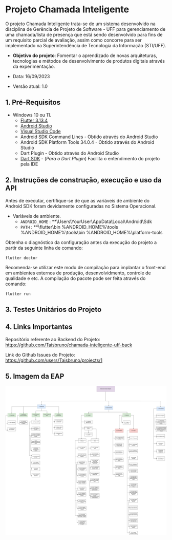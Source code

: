 # Projeto Chamada Inteligente 

O projeto Chamada Inteligente trata-se de um sistema desenvolvido na disciplina de Gerência de Projeto de Software - UFF para gerenciamento de uma chamada/lista de presença que está sendo desenvolvido para fins de um requisito parcial de avaliação, assim como concorre para ser implementado na Superintendência de Tecnologia da Informação (STI/UFF). 

* **Objetivo do projeto**:
  Fomentar o aprendizado de novas arquiteturas, tecnologias e métodos de desenvolvimento de produtos digitais através da experimentação.

* Data: 16/09/2023
* Versão atual: 1.0 

## 1. Pré-Requisitos

* Windows 10 ou 11.
  * [Flutter 3.13.4](https://docs.flutter.dev/get-started/install)
  * [Android Studio](https://developer.android.com/studio)
  * [Visual Studio Code](https://code.visualstudio.com/)
  * Android SDK Command Lines - Obtido através do Android Studio
  * Android SDK Platform Tools 34.0.4 - Obtido através do Android Studio
  * Dart Plugin - Obtido através do Android Studio
  * [Dart SDK](https://dart.dev/get-dart) - (_Para o Dart Plugin_) Facilita o entendimento do projeto pela IDE 


## 2. Instruções de construção, execução e uso da API

Antes de executar, certifique-se de que as variáveis de ambiente do Android SDK foram devidamente configuradas no Sistema Operacional. 

* Variáveis de ambiente.
  * `ANDROID_HOME` : **\Users\YourUser\AppData\Local\Android\Sdk
  * `PATH` : **\flutter\bin
             %ANDROID_HOME%\tools
             %ANDROID_HOME%\tools\bin
             %ANDROID_HOME%\platform-tools

Obtenha o diagnóstico da configuração antes da execução do projeto a partir da seguinte linha de comando:

```
flutter doctor
```

Recomenda-se utilizar este modo de compilação para implantar o front-end em ambientes externos de produção, desenvolvidmento, controle de qualidade e etc. A compilação do pacote pode ser feita através do comando:

```
flutter run
```

## 3. Testes Unitários do Projeto

## 4. Links Importantes
Repositório referente ao Backend do Projeto: https://github.com/Taisbruno/chamada-inteligente-uff-back

Link do Github Issues do Projeto: https://github.com/users/Taisbruno/projects/1

## 5. Imagem da EAP
![Imagem](docs/images/eap.jpg)

